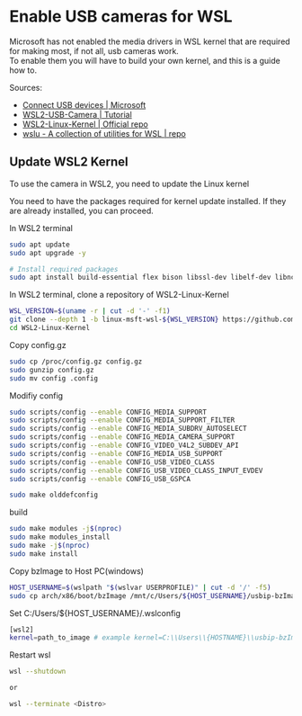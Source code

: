 # Enable USB cameras for WSL

Microsoft has not enabled the media drivers in WSL kernel that are required for making most, if not all, usb cameras work.  
To enable them you will have to build your own kernel, and this is a guide how to.

Sources: 
- [Connect USB devices | Microsoft](https://learn.microsoft.com/en-us/windows/wsl/connect-usb)
- [WSL2-USB-Camera | Tutorial](https://github.com/randomwons/WSL2-USB-Camera)
- [WSL2-Linux-Kernel | Official repo](https://github.com/microsoft/WSL2-Linux-Kernel)
- [wslu - A collection of utilities for WSL | repo](https://github.com/wslutilities/wslu)


## Update WSL2 Kernel

To use the camera in WSL2, you need to update the Linux kernel

You need to have the packages required for kernel update installed. If they are already installed, you can proceed.

In WSL2 terminal
```bash
sudo apt update
sudo apt upgrade -y

# Install required packages
sudo apt install build-essential flex bison libssl-dev libelf-dev libncurses-dev autoconf libudev-dev libtool dwarves bc wslu
```

In WSL2 terminal, clone a repository of WSL2-Linux-Kernel
```bash
WSL_VERSION=$(uname -r | cut -d '-' -f1)
git clone --depth 1 -b linux-msft-wsl-${WSL_VERSION} https://github.com/microsoft/WSL2-Linux-Kernel.git
cd WSL2-Linux-Kernel
```
Copy config.gz
```bash
sudo cp /proc/config.gz config.gz
sudo gunzip config.gz
sudo mv config .config
```

Modifiy config
```bash
sudo scripts/config --enable CONFIG_MEDIA_SUPPORT
sudo scripts/config --enable CONFIG_MEDIA_SUPPORT_FILTER
sudo scripts/config --enable CONFIG_MEDIA_SUBDRV_AUTOSELECT
sudo scripts/config --enable CONFIG_MEDIA_CAMERA_SUPPORT
sudo scripts/config --enable CONFIG_VIDEO_V4L2_SUBDEV_API
sudo scripts/config --enable CONFIG_MEDIA_USB_SUPPORT
sudo scripts/config --enable CONFIG_USB_VIDEO_CLASS
sudo scripts/config --enable CONFIG_USB_VIDEO_CLASS_INPUT_EVDEV
sudo scripts/config --enable CONFIG_USB_GSPCA

sudo make olddefconfig
```

build
```bash
sudo make modules -j$(nproc)
sudo make modules_install
sudo make -j$(nproc)
sudo make install
```
Copy bzImage to Host PC(windows)

```bash
HOST_USERNAME=$(wslpath "$(wslvar USERPROFILE)" | cut -d '/' -f5) 
sudo cp arch/x86/boot/bzImage /mnt/c/Users/${HOST_USERNAME}/usbip-bzImage
```

Set C:/Users/${HOST_USERNAME}/.wslconfig
```bash
[wsl2]
kernel=path_to_image # example kernel=C:\\Users\\{HOSTNAME}\\usbip-bzImage
```

Restart wsl
```bash
wsl --shutdown

or

wsl --terminate <Distro>
```

